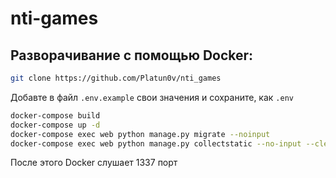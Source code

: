 # nti-games

## Разворачивание с помощью Docker:
```bash
git clone https://github.com/Platun0v/nti_games
```
Добавте в файл `.env.example` свои значения и сохраните, как `.env`

```bash
docker-compose build
docker-compose up -d
docker-compose exec web python manage.py migrate --noinput
docker-compose exec web python manage.py collectstatic --no-input --clear
```

После этого Docker слушает 1337 порт
